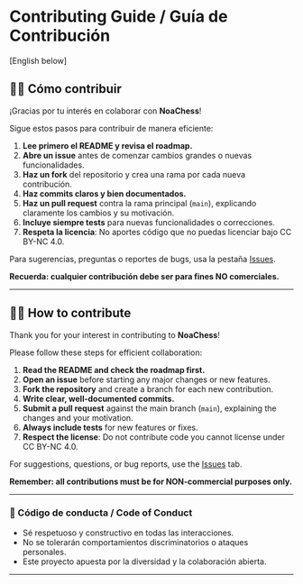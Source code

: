 # Contributing Guide / Guía de Contribución

[English below]

## 🙋‍♂️ Cómo contribuir

¡Gracias por tu interés en colaborar con **NoaChess**!

Sigue estos pasos para contribuir de manera eficiente:

1. **Lee primero el README y revisa el roadmap.**
2. **Abre un issue** antes de comenzar cambios grandes o nuevas funcionalidades.
3. **Haz un fork** del repositorio y crea una rama por cada nueva contribución.
4. **Haz commits claros y bien documentados.**
5. **Haz un pull request** contra la rama principal (`main`), explicando claramente los cambios y su motivación.
6. **Incluye siempre tests** para nuevas funcionalidades o correcciones.
7. **Respeta la licencia**: No aportes código que no puedas licenciar bajo CC BY-NC 4.0.

Para sugerencias, preguntas o reportes de bugs, usa la pestaña [Issues](../../issues).

**Recuerda: cualquier contribución debe ser para fines NO comerciales.**

---

## 🙋‍♂️ How to contribute

Thank you for your interest in contributing to **NoaChess**!

Please follow these steps for efficient collaboration:

1. **Read the README and check the roadmap first.**
2. **Open an issue** before starting any major changes or new features.
3. **Fork the repository** and create a branch for each new contribution.
4. **Write clear, well-documented commits.**
5. **Submit a pull request** against the main branch (`main`), explaining the changes and your motivation.
6. **Always include tests** for new features or fixes.
7. **Respect the license**: Do not contribute code you cannot license under CC BY-NC 4.0.

For suggestions, questions, or bug reports, use the [Issues](../../issues) tab.

**Remember: all contributions must be for NON-commercial purposes only.**

---

### 🤝 Código de conducta / Code of Conduct

- Sé respetuoso y constructivo en todas las interacciones.
- No se tolerarán comportamientos discriminatorios o ataques personales.
- Este proyecto apuesta por la diversidad y la colaboración abierta.

---
